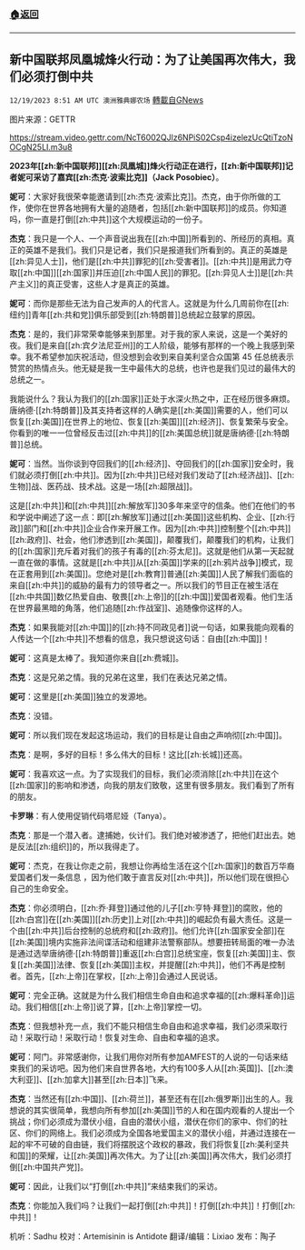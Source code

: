 ###  [:house:返回](README.md)
---


## 新中国联邦凤凰城烽火行动：为了让美国再次伟大，我们必须打倒中共
`12/19/2023 8:51 AM UTC 澳洲雅典娜农场` [轉載自GNews](https://gnews.org/articles/2127677)

图片来源：GETTR

https://stream.video.gettr.com/NcT6002QJlz6NPiS02Csp4izelezUcQtiTzoNOCgN25LI.m3u8

**2023年[[zh:新中国联邦]][[zh:凤凰城]]烽火行动正在进行，[[zh:新中国联邦]]记者妮可采访了嘉宾[[zh:杰克·波索比克]]（Jack Posobiec）**。

**妮可**：大家好我很荣幸能邀请到[[zh:杰克·波索比克]]。杰克，由于你所做的工作，使你在世界各地拥有大量的追随者，包括[[zh:新中国联邦]]的成员。你知道吗，你一直是打倒[[zh:中共]]这个大规模运动的一份子。

**杰克**：我只是一个人、一个声音说出我在[[zh:中国]]所看到的、所经历的真相。真正的英雄不是我们。我们只是记者，我们只是报道我们所看到的。真正的英雄是[[zh:异见人士]]，他们是[[zh:中共]]罪犯的[[zh:受害者]]。[[zh:中共]]是用武力夺取[[zh:中国]][[zh:国家]]并压迫[[zh:中国人民]]的罪犯。[[zh:异见人士]]是[[zh:共产主义]]的真正受害，这些人才是真正的英雄。

**妮可**：而你是那些无法为自己发声的人的代言人。这就是为什么几周前你在[[zh:纽约]]青年[[zh:共和党]]俱乐部受到[[zh:特朗普]]总统起立鼓掌的原因。

**杰克**：是的，我们非常荣幸能够来到那里。对于我的家人来说，这是一个美好的夜。我们是来自[[zh:宾夕法尼亚州]]的工人阶级，能够有那样的一个晚上我感到荣幸。我不希望参加庆祝活动，但没想到会收到来自美利坚合众国第 45 任总统表示赞赏的热情点头。他无疑是我一生中最伟大的总统，也许也是我们见过的最伟大的总统之一。

我能说什么？我认为我们的[[zh:国家]]正处于水深火热之中，正在经历很多麻烦。唐纳德·[[zh:特朗普]]及其支持者这样的人确实是[[zh:美国]]需要的人，他们可以恢复[[zh:美国]]在世界上的地位、恢复[[zh:美国]][[zh:经济]]、恢复繁荣与安全。你看到的唯一一位曾经反击过[[zh:中共]]的[[zh:美国总统]]就是唐纳德·[[zh:特朗普]]总统。

**妮可**：当然。当你谈到夺回我们的[[zh:经济]]、夺回我们的[[zh:国家]]安全时，我们就必须打倒[[zh:中共]]。因为[[zh:中共]]已经对我们发动了[[zh:经济战]]、[[zh:生物]]战、医药战、技术战。这是一场[[zh:超限战]]。

这是[[zh:中共]]和[[zh:中共]][[zh:解放军]]30多年来坚守的信条。他们在他们的书和学说中阐述了这一点：即[[zh:解放军]]通过[[zh:美国]]这些机构、企业、[[zh:行政]]部门和[[zh:中共]]企业合作来开展工作。因为[[zh:中共]]控制整个[[zh:中共]][[zh:政府]]、社会，他们渗透到[[zh:美国]]，颠覆我们，颠覆我们的机构，让我们的[[zh:国家]]充斥着对我们的孩子有毒的[[zh:芬太尼]]。这就是他们从第一天起就一直在做的事情。这就是[[zh:中共]]从[[zh:英国]]学来的[[zh:鸦片战争]]模式，现在正套用到[[zh:美国]]。您绝对是[[zh:教育]]普通[[zh:美国]]人民了解我们面临的来自[[zh:中共]]的威胁的最有力的领导者之一。所以我们的节目正在被生活在[[zh:中共国]]数亿热爱自由、敬畏[[zh:上帝]]的[[zh:中国]]爱国者观看。他们生活在世界最黑暗的角落，他们追随[[zh:作战室]]、追随像你这样的人。

**杰克**：如果我能对[[zh:中国]]的[[zh:持不同政见者]]说一句话，如果我能向观看的人传达一个[[zh:中共]]不想看的信息，我只想说这句话：自由[[zh:中国]]！

**妮可**：这真是太棒了。我知道你来自[[zh:费城]]。

**杰克**：这是兄弟之情。我的兄弟在这里，我们在表达兄弟之情。

**妮可**：这里是[[zh:美国]]独立的发源地。

**杰克**：没错。

**妮可**：所以我们现在发起这场运动，我们的目标是让自由之声响彻[[zh:中国]]。

**杰克**：是啊，多好的目标！多么伟大的目标！这比[[zh:长城]]还高。

**妮可**：我喜欢这一点。为了实现我们的目标，我们必须消除[[zh:中共]]在这个[[zh:国家]]的影响和渗透，向我的朋友们致敬，这里有很多朋友。我们看到了所有的朋友。

**卡罗琳**：有人使用促销代码塔尼娅（Tanya）。

**杰克**：那是一个潜入者。逮捕她，伙计们。我们绝对被渗透了，把他们赶出去。她是反法[[zh:组织]]的，所以我得走了。

**妮可**：杰克，在我让你走之前，我想让你再给生活在这个[[zh:国家]]的数百万华裔爱国者们发一条信息 ，因为他们敢于直言反对[[zh:中共]]，所以他们现在很担心自己的生命安全。

**杰克**：你必须明白，[[zh:乔·拜登]]通过他的儿子[[zh:亨特·拜登]]的腐败，他的[[zh:白宫]]在[[zh:美国]][[zh:历史]]上对[[zh:中共]]的崛起负有最大责任。这是一个由[[zh:中共]]后台控制的总统府和[[zh:政府]]。他们允许[[zh:国家安全部]]在[[zh:美国]]境内实施非法间谍活动和组建非法警察部队。想要扭转局面的唯一办法是通过选举唐纳德·[[zh:特朗普]]重返[[zh:白宫]]总统宝座，恢复[[zh:美国]]主、恢复[[zh:美国]]法律、恢复[[zh:美国]]主权，并提醒[[zh:中共]]，他们不再是控制者。首先，[[zh:上帝]]在掌权，[[zh:上帝]]会通过人民说话。

**妮可**：完全正确。这就是为什么我们相信生命自由和追求幸福的[[zh:爆料革命]]运动。我们相信[[zh:上帝]]说了算，[[zh:上帝]]掌控一切。

**杰克**：但我想补充一点，我们不能只相信生命自由和追求幸福，我们必须采取行动！采取行动！采取行动！恢复对生命、自由和幸福的追求。

**妮可**：阿门。非常感谢你，让我们用你对所有参加AMFEST的人说的一句话来结束我们的采访吧。因为他们来自世界各地，大约有100多人从[[zh:英国]]、[[zh:澳大利亚]]、[[zh:加拿大]]甚至[[zh:日本]]飞来。

**杰克**：当然还有[[zh:中国]]、[[zh:荷兰]]，甚至还有在[[zh:俄罗斯]]出生的人。我想说的其实很简单，我想向所有参加[[zh:美国]]节的人和在国内观看的人提出一个挑战；你们必须成为潜伏小组，自由的潜伏小组，潜伏在你们的家中、你们的社区、你们的网络上。我们必须成为全国各地爱国主义的潜伏小组，并通过连接在一起的牢不可破的自由链，我们将摆脱这个政权的暴政，我们将恢复[[zh:美利坚共和国]]的荣耀，让[[zh:美国]]再次伟大。为了让[[zh:美国]]再次伟大，我们必须打倒[[zh:中国共产党]]。

**妮可**：因此，让我们以“打倒[[zh:中共]]”来结束我们的采访。

**杰克**：你能加入我们吗？让我们一起打倒[[zh:中共]]！打倒[[zh:中共]]！打倒[[zh:中共]]！

         
机听：Sadhu  校对：Artemisinin is Antidote  翻译/编辑：Lixiao  发布：陶子






